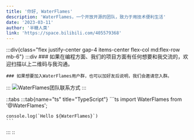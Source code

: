 ```yaml
---
title: '你好, WaterFlames'
description: 'WaterFlames，一个开放开源的团队，致力于用技术便利生活'
date: '2023-03-11'
author: '半糖人类'
link: 'https://space.bilibili.com/405579368'
---
```


:::div{class="flex justify-center gap-4 items-center flex-col md:flex-row mb-6"}
  :::div
    ### 如果在编程方面、我们的项目方面有任何想要和我交流的，欢迎扫描以上二维码与我沟通。

    ### 如果想要加入WaterFlames用户群，也可以加好友后说明，我们会邀请您入群。
  :::
![WaterFlames团队联系方式](/post/WaterFlames.png)
:::

::tabs
  :::tab{name="ts" title="TypeScript"}
    ```ts
    import WaterFlames from '@WaterFlames';

    console.log(`Hello ${WaterFlames}`)
    ```
  :::
::
